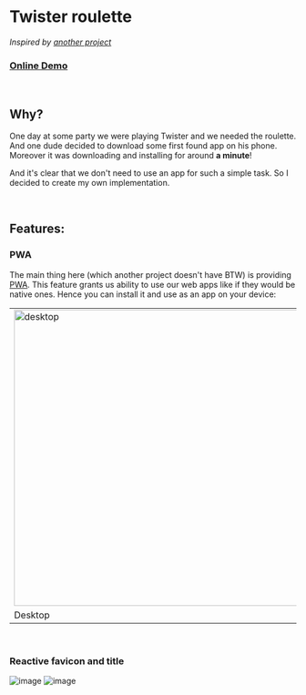 # Twister roulette

*Inspired by [another project](https://twister-roulette.com/ru)*

### [Online Demo](https://dominux.github.io/twister-roulette)

</br>

## Why?

One day at some party we were playing Twister and we needed the roulette. And one dude decided to download some first found app on his phone. Moreover it was downloading and installing for around __a minute__!

And it's clear that we don't need to use an app for such a simple task. So I decided to create my own implementation.

</br>

## Features:

### PWA

The main thing here (which another project doesn't have BTW) is providing [PWA](https://web.dev/progressive-web-apps/). This feature grants us ability to  use our web apps like if they would be native ones. Hence you can install it and use as an app on your device:

<table>
  <tr>
    <td> <img src="https://user-images.githubusercontent.com/55978340/197781056-1c5d5346-5034-492d-9cfe-518c2e3ca86b.png"  alt="desktop" width="520px"</td>
    <td><img src="https://user-images.githubusercontent.com/55978340/197779047-7fc9a6d9-b970-4a9b-9c08-56afb803c165.png" alt="mobile" width="360px"></td>
   </tr> 
   <tr>
      <td>Desktop</td>
      <td>Mobile</td>
  </tr>
</table>

</br>

### Reactive favicon and title

![image](https://user-images.githubusercontent.com/55978340/200113520-7c540d8c-2168-4579-b8e1-ccf190abf6ae.png)
![image](https://user-images.githubusercontent.com/55978340/200113508-b7434ac2-5327-4e32-b297-b4b838a1843d.png)
